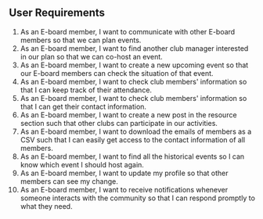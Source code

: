 ## User Requirements

1. As an E-board member, I want to communicate with other E-board members so that we can plan events.
2. As an E-board member, I want to find another club manager interested in our plan so that we can co-host an event.
3. As an E-board member, I want to create a new upcoming event so that our E-board members can check the situation of that event.
4. As an E-board member, I want to check club members' information so that I can keep track of their attendance.
5. As an E-board member, I want to check club members' information so that I can get their contact information.
6. As an E-board member, I want to create a new post in the resource section such that other clubs can participate in our activities. 
7. As an E-board member, I want to download the emails of members as a CSV such that I can easily get access to the contact information of all members.
8. As an E-board member, I want to find all the historical events so I can know which event I should host again.
9. As an E-board member, I want to update my profile so that other members can see my change.
10. As an E-board member, I want to receive notifications whenever someone interacts with the community so that I can respond promptly to what they need.
